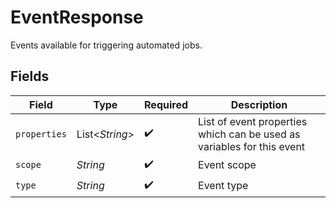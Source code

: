 # EventResponse

Events available for triggering automated jobs.


## Fields

| Field                                                                  | Type                                                                   | Required                                                               | Description                                                            |
| ---------------------------------------------------------------------- | ---------------------------------------------------------------------- | ---------------------------------------------------------------------- | ---------------------------------------------------------------------- |
| `properties`                                                           | List<*String*>                                                         | :heavy_check_mark:                                                     | List of event properties which can be used as variables for this event |
| `scope`                                                                | *String*                                                               | :heavy_check_mark:                                                     | Event scope                                                            |
| `type`                                                                 | *String*                                                               | :heavy_check_mark:                                                     | Event type                                                             |